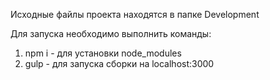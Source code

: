 Исходные файлы проекта находятся в папке Development

Для запуска необходимо выполнить команды:

1. npm i - для установки node_modules
2. gulp - для запуска сборки на localhost:3000